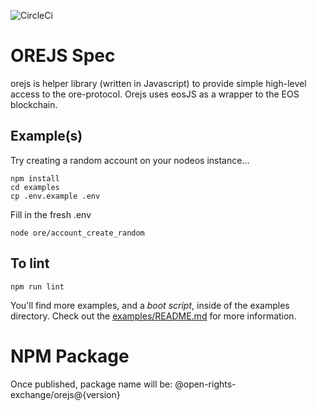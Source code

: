 ![CircleCi](https://circleci.com/gh/open-rights-exchange/orejs.svg?style=shield&circle-token=:circle-token)

# OREJS Spec

orejs is helper library (written in Javascript) to provide simple high-level access to the ore-protocol. Orejs uses eosJS as a wrapper to the EOS blockchain.

## Example(s)

Try creating a random account on your nodeos instance...

```
npm install
cd examples
cp .env.example .env
```

Fill in the fresh .env

```
node ore/account_create_random
```

## To lint

```
npm run lint
```

You'll find more examples, and a *boot script*, inside of the examples directory. Check out the [examples/README.md](https://github.com/open-rights-exchange/orejs/tree/master/examples/README.md) for more information.


# NPM Package

Once published, package name will be: @open-rights-exchange/orejs@{version}
